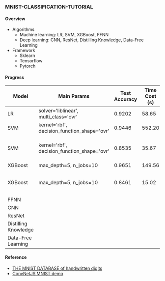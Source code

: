 ### MNIST-CLASSIFICATION-TUTORIAL
#### Overview
- Algorithms
    - Machine learning: LR, SVM, XGBoost, FFNN
    - Deep learning: CNN, ResNet, Distilling Knowledge, Data-Free Learning 
- Framework
    - Sklearn
    - Tensorflow
    - Pytorch
#### Progress
Model | Main Params | Test Accuracy | Time Cost (s) | Comments
---| --- | --- | --- | ---
LR | solver='liblinear', multi_class='ovr' | 0.9202 | 58.65
SVM | kernel='rbf', decision_function_shape='ovr' | 0.9446 | 552.20
SVM | kernel='rbf', decision_function_shape='ovr' | 0.8535 | 35.67 | count white dots per row as features
XGBoost | max_depth=5, n_jobs=10 | 0.9651 | 149.56
XGBoost | max_depth=5, n_jobs=10 | 0.8461 | 15.02 | count white dots per row as features
FFNN |
CNN |
ResNet |
Distilling Knowledge |
Data-Free Learning |

#### Reference
- [THE MNIST DATABASE
of handwritten digits](http://yann.lecun.com/exdb/mnist/)
- [ConvNetJS MNIST demo](https://cs.stanford.edu/people/karpathy/convnetjs/demo/mnist.html)